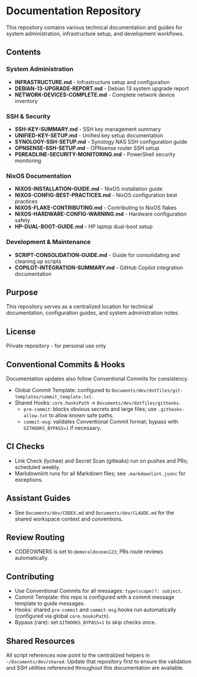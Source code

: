 # Documentation Repository

This repository contains various technical documentation and guides for system administration, infrastructure setup, and development workflows.

## Contents

### System Administration
- **INFRASTRUCTURE.md** - Infrastructure setup and configuration
- **DEBIAN-13-UPGRADE-REPORT.md** - Debian 13 system upgrade report
- **NETWORK-DEVICES-COMPLETE.md** - Complete network device inventory

### SSH & Security
- **SSH-KEY-SUMMARY.md** - SSH key management summary
- **UNIFIED-KEY-SETUP.md** - Unified key setup documentation
- **SYNOLOGY-SSH-SETUP.md** - Synology NAS SSH configuration guide
- **OPNSENSE-SSH-SETUP.md** - OPNsense router SSH setup
- **PSREADLINE-SECURITY-MONITORING.md** - PowerShell security monitoring

### NixOS Documentation
- **NIXOS-INSTALLATION-GUIDE.md** - NixOS installation guide
- **NIXOS-CONFIG-BEST-PRACTICES.md** - NixOS configuration best practices
- **NIXOS-FLAKE-CONTRIBUTING.md** - Contributing to NixOS flakes
- **NIXOS-HARDWARE-CONFIG-WARNING.md** - Hardware configuration safety
- **HP-DUAL-BOOT-GUIDE.md** - HP laptop dual-boot setup

### Development & Maintenance
- **SCRIPT-CONSOLIDATION-GUIDE.md** - Guide for consolidating and cleaning up scripts
- **COPILOT-INTEGRATION-SUMMARY.md** - GitHub Copilot integration documentation

## Purpose

This repository serves as a centralized location for technical documentation, configuration guides, and system administration notes.

## License

Private repository - for personal use only
## Conventional Commits & Hooks

Documentation updates also follow Conventional Commits for consistency.

- Global Commit Template: configured to `Documents/dev/dotfiles/git-templates/commit_template.txt`.
- Shared Hooks: `core.hooksPath` → `Documents/dev/dotfiles/githooks`.
  - `pre-commit`: blocks obvious secrets and large files; use `.githooks-allow.txt` to allow known safe paths.
  - `commit-msg`: validates Conventional Commit format; bypass with `GITHOOKS_BYPASS=1` if necessary.

## CI Checks

- Link Check (lychee) and Secret Scan (gitleaks) run on pushes and PRs; scheduled weekly.
- Markdownlint runs for all Markdown files; see `.markdownlint.jsonc` for exceptions.

## Assistant Guides

- See `Documents/dev/CODEX.md` and `Documents/dev/CLAUDE.md` for the shared workspace context and conventions.

## Review Routing

- CODEOWNERS is set to `@emeraldocean123`; PRs route reviews automatically.

## Contributing

- Use Conventional Commits for all messages: `type(scope)?: subject`.
- Commit Template: this repo is configured with a commit message template to guide messages.
- Hooks: shared `pre-commit` and `commit-msg` hooks run automatically (configured via global `core.hooksPath`).
- Bypass (rare): set `GITHOOKS_BYPASS=1` to skip checks once.
## Shared Resources

All script references now point to the centralized helpers in `~/Documents/dev/shared`. Update that repository first to ensure the validation and SSH utilities referenced throughout this documentation are available.


